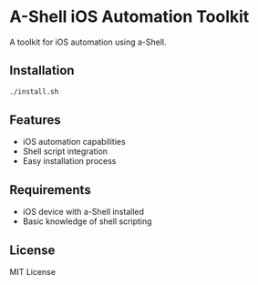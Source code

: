 # A-Shell iOS Automation Toolkit

A toolkit for iOS automation using a-Shell.

## Installation

```bash
./install.sh
```

## Features

- iOS automation capabilities
- Shell script integration
- Easy installation process

## Requirements

- iOS device with a-Shell installed
- Basic knowledge of shell scripting

## License

MIT License
